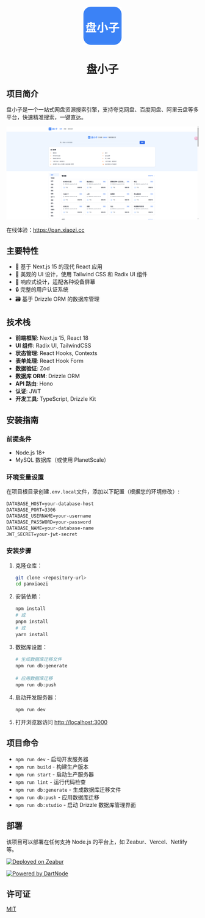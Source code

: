<p align="center">
  <img src="./public/logos/logo.svg" width="100" height="100">
</p>
<h1 align="center">盘小子</h1>

## 项目简介

盘小子是一个一站式网盘资源搜索引擎，支持夸克网盘、百度网盘、阿里云盘等多平台，快速精准搜索，一键直达。

<p align="center">
  <img src="./screenshot/home.png">
</p>


在线体验：https://pan.xiaozi.cc

## 主要特性

- 🚀 基于 Next.js 15 的现代 React 应用
- 🎨 美观的 UI 设计，使用 Tailwind CSS 和 Radix UI 组件
- 📱 响应式设计，适配各种设备屏幕
- 🔒 完整的用户认证系统
- 🗃️ 基于 Drizzle ORM 的数据库管理

## 技术栈

- **前端框架**: Next.js 15, React 18
- **UI 组件**: Radix UI, TailwindCSS
- **状态管理**: React Hooks, Contexts
- **表单处理**: React Hook Form
- **数据验证**: Zod
- **数据库 ORM**: Drizzle ORM
- **API 路由**: Hono
- **认证**: JWT
- **开发工具**: TypeScript, Drizzle Kit

## 安装指南

### 前提条件

- Node.js 18+
- MySQL 数据库（或使用 PlanetScale）

### 环境变量设置

在项目根目录创建`.env.local`文件，添加以下配置（根据您的环境修改）:

```
DATABASE_HOST=your-database-host
DATABASE_PORT=3306
DATABASE_USERNAME=your-username
DATABASE_PASSWORD=your-password
DATABASE_NAME=your-database-name
JWT_SECRET=your-jwt-secret
```

### 安装步骤

1. 克隆仓库：

   ```bash
   git clone <repository-url>
   cd panxiaozi
   ```

2. 安装依赖：

   ```bash
   npm install
   # 或
   pnpm install
   # 或
   yarn install
   ```

3. 数据库设置：

   ```bash
   # 生成数据库迁移文件
   npm run db:generate

   # 应用数据库迁移
   npm run db:push
   ```

4. 启动开发服务器：

   ```bash
   npm run dev
   ```

5. 打开浏览器访问 [http://localhost:3000](http://localhost:3000)

## 项目命令

- `npm run dev` - 启动开发服务器
- `npm run build` - 构建生产版本
- `npm run start` - 启动生产服务器
- `npm run lint` - 运行代码检查
- `npm run db:generate` - 生成数据库迁移文件
- `npm run db:push` - 应用数据库迁移
- `npm run db:studio` - 启动 Drizzle 数据库管理界面

## 部署

该项目可以部署在任何支持 Node.js 的平台上，如 Zeabur、Vercel、Netlify 等。

[![Deployed on Zeabur](https://zeabur.com/deployed-on-zeabur-dark.svg)](https://zeabur.com/referral?referralCode=towelong&utm_source=towelong&utm_campaign=oss)

[![Powered by DartNode](https://dartnode.com/branding/DN-Open-Source-sm.png)](https://dartnode.com "Powered by DartNode - Free VPS for Open Source")


## 许可证

[MIT](LICENSE)
